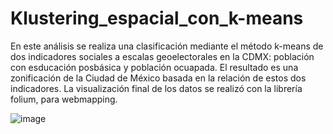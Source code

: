 # Klustering_espacial_con_k-means

En este análisis se realiza una clasificación mediante el método k-means de dos indicadores sociales a escalas geoelectorales en la CDMX:
población con esducación posbásica y población ocuapada. El resultado es una zonificación de la Ciudad de México basada en la relación de estos 
dos indicadores. La visualización final de los datos se realizó con la librería folium, para webmapping.

![image](https://user-images.githubusercontent.com/117765446/201497994-e0dca1e9-bd32-4fc1-8d29-1c0c44e5d41e.png)
